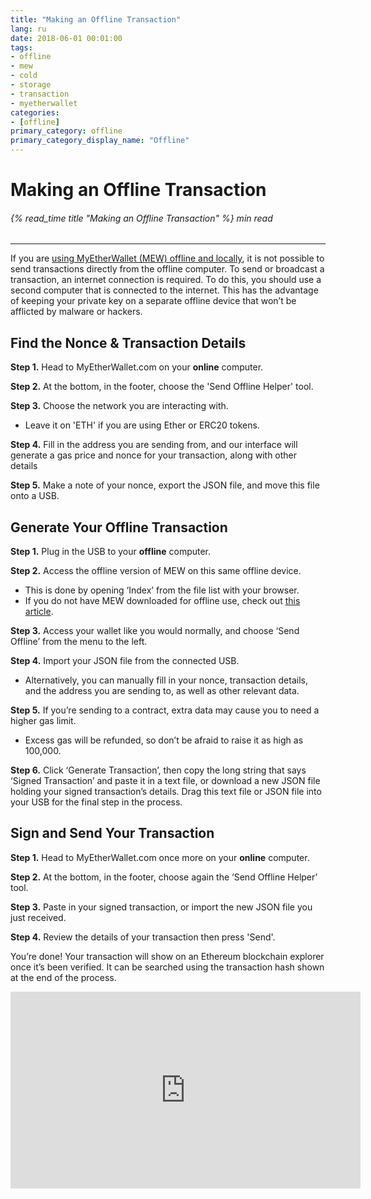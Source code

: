 ```yaml
---
title: "Making an Offline Transaction"
lang: ru
date: 2018-06-01 00:01:00
tags:
- offline
- mew
- cold
- storage
- transaction
- myetherwallet
categories:
- [offline]
primary_category: offline
primary_category_display_name: "Offline"
---
```


# __Making an Offline Transaction__
###### {% read_time title "Making an Offline Transaction" %} min read
***

If you are [using MyEtherWallet (MEW) offline and locally][mewOffline], it is not possible to send transactions directly from the offline computer. To send or broadcast a transaction, an internet connection is required. To do this, you should use a second computer that is connected to the internet. This has the advantage of keeping your private key on a separate offline device that won’t be afflicted by malware or hackers. 

## __Find the Nonce & Transaction Details__

**Step 1.** Head to MyEtherWallet.com on your **online** computer.

**Step 2.** At the bottom, in the footer, choose the 'Send Offline Helper' tool.

**Step 3.** Choose the network you are interacting with. 
* Leave it on 'ETH' if you are using Ether or ERC20 tokens.

**Step 4.** Fill in the address you are sending from, and our interface will generate a gas price and nonce for your transaction, along with other details

**Step 5.** Make a note of your nonce, export the JSON file, and move this file onto a USB.

## __Generate Your Offline Transaction__

**Step 1.** Plug in the USB to your **offline** computer.

**Step 2.** Access the offline version of MEW on this same offline device. 
* This is done by opening ‘Index’ from the file list with your browser.
* If you do not have MEW downloaded for offline use, check out [this article][mewOffline].

**Step 3.** Access your wallet like you would normally, and choose ‘Send Offline’ from the menu to the left.

**Step 4.** Import your JSON file from the connected USB. 
* Alternatively, you can manually fill in your nonce, transaction details, and the address you are sending to, as well as other relevant data.

**Step 5.** If you’re sending to a contract, extra data may cause you to need a higher gas limit. 
* Excess gas will be refunded, so don’t be afraid to raise it as high as 100,000.

**Step 6.** Click ‘Generate Transaction’, then copy the long string that says ‘Signed Transaction’ and paste it in a text file, or download a new JSON file holding your signed transaction’s details. Drag this text file or JSON file into your USB for the final step in the process.

## __Sign and Send Your Transaction__

**Step 1.** Head to MyEtherWallet.com once more on your **online** computer.

**Step 2.** At the bottom, in the footer, choose again the ‘Send Offline Helper’ tool.

**Step 3.** Paste in your signed transaction, or import the new JSON file you just received.

**Step 4.** Review the details of your transaction then press 'Send'. 
<br> 

You’re done! Your transaction will show on an Ethereum blockchain explorer once it’s been verified. It can be searched using the transaction hash shown at the end of the process.

<div class="youtube-video">
<iframe width="560" height="315" src="https://www.youtube.com/embed/9_6EU1QPU0k" frameborder="0" allow="accelerometer; autoplay; encrypted-media; gyroscope; picture-in-picture" allowfullscreen></iframe>
</div>

[mewOffline]: /posts/offline/using-mew-offline/
